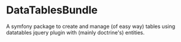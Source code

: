 DataTablesBundle
================

A symfony package to create and manage (of easy way) tables using datatables jquery plugin with (mainly doctrine's) entities.
